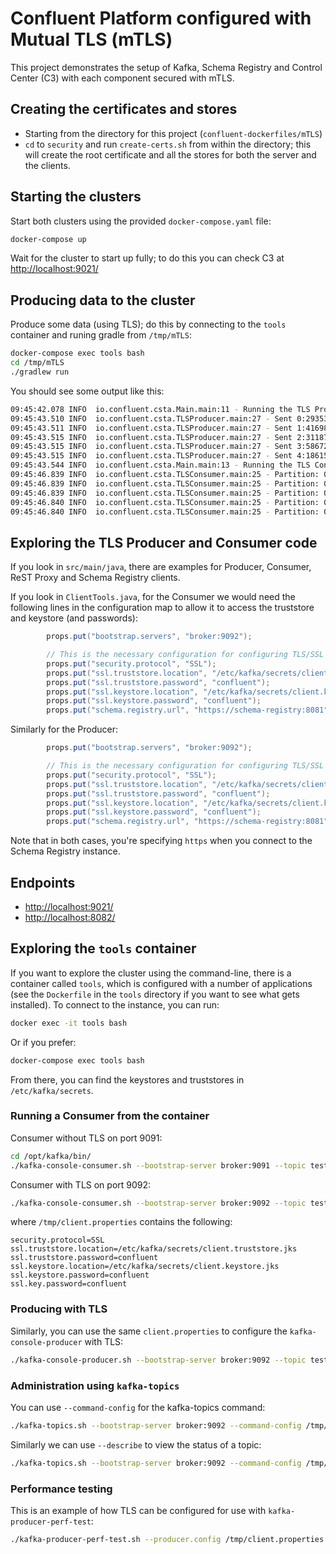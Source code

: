 # Confluent Platform configured with Mutual TLS (mTLS)

This project demonstrates the setup of Kafka, Schema Registry and Control Center (C3) with each component secured with mTLS.

## Creating the certificates and stores

- Starting from the directory for this project (`confluent-dockerfiles/mTLS`)
- `cd` to `security` and run `create-certs.sh` from within the directory; this will create the root certificate and all the stores for both the server and the clients.

## Starting the clusters

Start both clusters using the provided `docker-compose.yaml` file:

```bash
docker-compose up
```

Wait for the cluster to start up fully; to do this you can check C3 at <http://localhost:9021/>

## Producing data to the cluster

Produce some data (using TLS); do this by connecting to the `tools` container and runing gradle from `/tmp/mTLS`:

```bash
docker-compose exec tools bash
cd /tmp/mTLS
./gradlew run
```

You should see some output like this:

```bash
09:45:42.078 INFO  io.confluent.csta.Main.main:11 - Running the TLS Producer...
09:45:43.510 INFO  io.confluent.csta.TLSProducer.main:27 - Sent 0:293536560
09:45:43.511 INFO  io.confluent.csta.TLSProducer.main:27 - Sent 1:416980828
09:45:43.515 INFO  io.confluent.csta.TLSProducer.main:27 - Sent 2:311873768
09:45:43.515 INFO  io.confluent.csta.TLSProducer.main:27 - Sent 3:586727041
09:45:43.515 INFO  io.confluent.csta.TLSProducer.main:27 - Sent 4:186154275
09:45:43.544 INFO  io.confluent.csta.Main.main:13 - Running the TLS Consumer...
09:45:46.839 INFO  io.confluent.csta.TLSConsumer.main:25 - Partition: 0 Offset: 0 Value: 293536560 Thread Id: 1
09:45:46.839 INFO  io.confluent.csta.TLSConsumer.main:25 - Partition: 0 Offset: 1 Value: 416980828 Thread Id: 1
09:45:46.839 INFO  io.confluent.csta.TLSConsumer.main:25 - Partition: 0 Offset: 2 Value: 311873768 Thread Id: 1
09:45:46.840 INFO  io.confluent.csta.TLSConsumer.main:25 - Partition: 0 Offset: 3 Value: 586727041 Thread Id: 1
09:45:46.840 INFO  io.confluent.csta.TLSConsumer.main:25 - Partition: 0 Offset: 4 Value: 186154275 Thread Id: 1
```

## Exploring the TLS Producer and Consumer code

If you look in `src/main/java`, there are examples for Producer, Consumer, ReST Proxy and Schema Registry clients.

If you look in `ClientTools.java`, for the Consumer we would need the following lines in the configuration map to allow it to access the truststore and keystore (and passwords):

```java
        props.put("bootstrap.servers", "broker:9092");

        // This is the necessary configuration for configuring TLS/SSL on the Consumer
        props.put("security.protocol", "SSL");
        props.put("ssl.truststore.location", "/etc/kafka/secrets/client.truststore.jks");
        props.put("ssl.truststore.password", "confluent");
        props.put("ssl.keystore.location", "/etc/kafka/secrets/client.keystore.jks");
        props.put("ssl.keystore.password", "confluent");
        props.put("schema.registry.url", "https://schema-registry:8081");
```

Similarly for the Producer:

```java
        props.put("bootstrap.servers", "broker:9092");

        // This is the necessary configuration for configuring TLS/SSL on the Producer
        props.put("security.protocol", "SSL");
        props.put("ssl.truststore.location", "/etc/kafka/secrets/client.truststore.jks");
        props.put("ssl.truststore.password", "confluent");
        props.put("ssl.keystore.location", "/etc/kafka/secrets/client.keystore.jks");
        props.put("ssl.keystore.password", "confluent");
        props.put("schema.registry.url", "https://schema-registry:8081");
```

Note that in both cases, you're specifying `https` when you connect to the Schema Registry instance.

## Endpoints

- <http://localhost:9021/>
- <http://localhost:8082/>

## Exploring the `tools` container

If you want to explore the cluster using the command-line, there is a container called `tools`, which is configured with a number of applications (see the `Dockerfile` in the `tools` directory if you want to see what gets installed).   To connect to the instance, you can run:

```bash
docker exec -it tools bash
```

Or if you prefer:

```bash
docker-compose exec tools bash
```

From there, you can find the keystores and truststores in `/etc/kafka/secrets`.

### Running a Consumer from the container

Consumer without TLS on port 9091:

```bash
cd /opt/kafka/bin/
./kafka-console-consumer.sh --bootstrap-server broker:9091 --topic test-topic --from-beginning
```

Consumer with TLS on port 9092:

```bash
./kafka-console-consumer.sh --bootstrap-server broker:9092 --topic test-topic --from-beginning --consumer.config /tmp/client.properties
```

where `/tmp/client.properties` contains the following:

```properties
security.protocol=SSL
ssl.truststore.location=/etc/kafka/secrets/client.truststore.jks
ssl.truststore.password=confluent
ssl.keystore.location=/etc/kafka/secrets/client.keystore.jks
ssl.keystore.password=confluent
ssl.key.password=confluent
```

### Producing with TLS

Similarly, you can use the same `client.properties` to configure the `kafka-console-producer` with TLS:

```bash
./kafka-console-producer.sh --bootstrap-server broker:9092 --topic test-topic --producer.config /tmp/client.properties
```

### Administration using `kafka-topics`

You can use `--command-config` for the kafka-topics command:

```bash
./kafka-topics.sh --bootstrap-server broker:9092 --command-config /tmp/client.properties --list
```

Similarly we can use `--describe` to view the status of a topic:

```bash
./kafka-topics.sh --bootstrap-server broker:9092 --command-config /tmp/client.properties --topic test-topic --describe
```

### Performance testing

This is an example of how TLS can be configured for use with `kafka-producer-perf-test`:

```bash
./kafka-producer-perf-test.sh --producer.config /tmp/client.properties --throughput 0 --num-records 1 --topic perf --record-size 10 --producer-props bootstrap.servers=broker:9092
```
